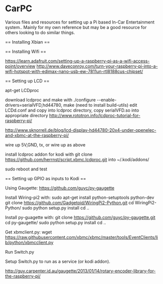 # CarPC
Various files and resources for setting up a Pi based In-Car Entertainment system.. Mainly for my own reference but may be a good resource for others looking to do similar things.

== Installing Xbian ==


== Installing Wifi ==


https://learn.adafruit.com/setting-up-a-raspberry-pi-as-a-wifi-access-point/overview
http://www.daveconroy.com/turn-your-raspberry-pi-into-a-wifi-hotspot-with-edimax-nano-usb-ew-7811un-rtl8188cus-chipset/

== Setting up LCD ==

apt-get LCDproc

download lcdproc and make with ./configure --enable-drivers=serialVFD,hd44780, make (need to install build-utils)
edit LCDd.conf and copy into lcdproc directory, copy serialVFD.so into appropriate directory
http://www.rototron.info/lcdproc-tutorial-for-raspberry-pi/

http://www.sknorrell.de/blog/lcd-display-hd44780-20x4-under-openelec-and-xbmc-at-the-raspberry-pi/

wire up 5V,GND, tx, or wire up as above

install lcdproc addon for kodi with git clone https://github.com/herrnst/script.xbmc.lcdproc.git into ~/.kodi/addons/

sudo reboot and test

== Setting up GPIO as inputs to Kodi ==

Using Gaugette: https://github.com/guyc/py-gaugette

Install Wiring-pi2 with:
sudo apt-get install python-setuptools python-dev
git clone https://github.com/Gadgetoid/WiringPi2-Python.git
cd WiringPi2-Python/
sudo python setup.py install
cd ..

Install py-guagette with:
git clone https://github.com/guyc/py-gaugette.git
cd py-gaugette/
sudo python setup.py install
cd ..

Get xbmclient.py:
wget https://raw.githubusercontent.com/xbmc/xbmc/master/tools/EventClients/lib/python/xbmcclient.py

Run Switch.py

Setup Switch.py to run as a service (or kodi addon).

http://guy.carpenter.id.au/gaugette/2013/01/14/rotary-encoder-library-for-the-raspberry-pi/






